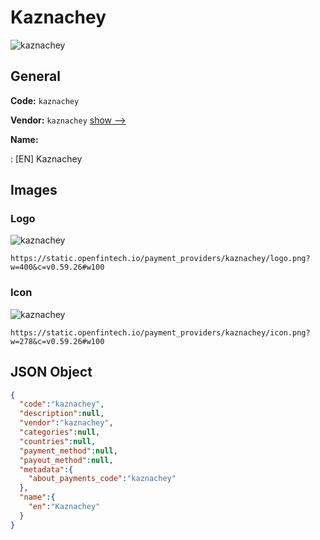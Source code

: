 
# Kaznachey 
![kaznachey](https://static.openfintech.io/payment_providers/kaznachey/logo.png?w=400&c=v0.59.26#w100)  

## General 
 
**Code:** `kaznachey` 
 
**Vendor:** `kaznachey` [show -->](/vendors/kaznachey/) 
 
**Name:** 
 
:	[EN] Kaznachey 
 

## Images 

### Logo 
 
![kaznachey](https://static.openfintech.io/payment_providers/kaznachey/logo.png?w=400&c=v0.59.26#w100)  

```
https://static.openfintech.io/payment_providers/kaznachey/logo.png?w=400&c=v0.59.26#w100
```  

### Icon 
 
![kaznachey](https://static.openfintech.io/payment_providers/kaznachey/icon.png?w=278&c=v0.59.26#w100)  

```
https://static.openfintech.io/payment_providers/kaznachey/icon.png?w=278&c=v0.59.26#w100
```  

## JSON Object 

```json
{
  "code":"kaznachey",
  "description":null,
  "vendor":"kaznachey",
  "categories":null,
  "countries":null,
  "payment_method":null,
  "payout_method":null,
  "metadata":{
    "about_payments_code":"kaznachey"
  },
  "name":{
    "en":"Kaznachey"
  }
}
```  
